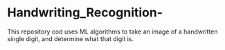 # Handwriting_Recognition-
This repository cod uses ML algorithms to take an image of a handwritten single digit, and determine what that digit is.
